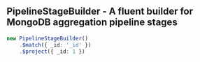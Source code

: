 ## PipelineStageBuilder - A fluent builder for MongoDB aggregation pipeline stages

```ts
new PipelineStageBuilder()
    .$match({ _id: '_id' })
    .$project({ _id: 1 })
```